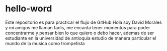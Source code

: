 # hello-word
Este repositorio es para practicar el flujo de GitHub
Hola soy David Morales y mi amigos me llaman fadis, me encanta tener momentos para poder concentrarme y pensar bien lo que quiero o debo hacer, ademas de ser estudiante en la universidad de antioquia estudio de manera particular el mundo de la musica como trompetista

